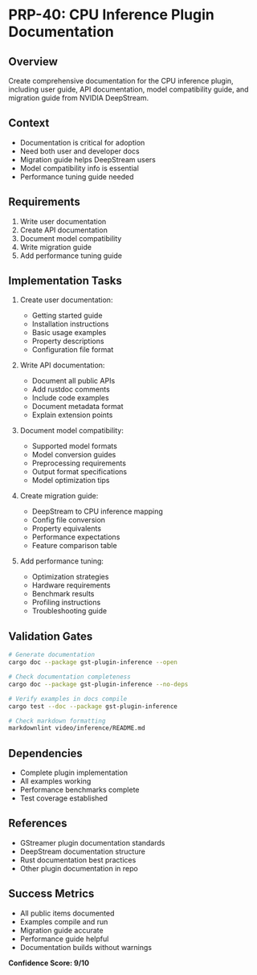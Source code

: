 # PRP-40: CPU Inference Plugin Documentation

## Overview
Create comprehensive documentation for the CPU inference plugin, including user guide, API documentation, model compatibility guide, and migration guide from NVIDIA DeepStream.

## Context
- Documentation is critical for adoption
- Need both user and developer docs
- Migration guide helps DeepStream users
- Model compatibility info is essential
- Performance tuning guide needed

## Requirements
1. Write user documentation
2. Create API documentation
3. Document model compatibility
4. Write migration guide
5. Add performance tuning guide

## Implementation Tasks
1. Create user documentation:
   - Getting started guide
   - Installation instructions
   - Basic usage examples
   - Property descriptions
   - Configuration file format

2. Write API documentation:
   - Document all public APIs
   - Add rustdoc comments
   - Include code examples
   - Document metadata format
   - Explain extension points

3. Document model compatibility:
   - Supported model formats
   - Model conversion guides
   - Preprocessing requirements
   - Output format specifications
   - Model optimization tips

4. Create migration guide:
   - DeepStream to CPU inference mapping
   - Config file conversion
   - Property equivalents
   - Performance expectations
   - Feature comparison table

5. Add performance tuning:
   - Optimization strategies
   - Hardware requirements
   - Benchmark results
   - Profiling instructions
   - Troubleshooting guide

## Validation Gates
```bash
# Generate documentation
cargo doc --package gst-plugin-inference --open

# Check documentation completeness
cargo doc --package gst-plugin-inference --no-deps

# Verify examples in docs compile
cargo test --doc --package gst-plugin-inference

# Check markdown formatting
markdownlint video/inference/README.md
```

## Dependencies
- Complete plugin implementation
- All examples working
- Performance benchmarks complete
- Test coverage established

## References
- GStreamer plugin documentation standards
- DeepStream documentation structure
- Rust documentation best practices
- Other plugin documentation in repo

## Success Metrics
- All public items documented
- Examples compile and run
- Migration guide accurate
- Performance guide helpful
- Documentation builds without warnings

**Confidence Score: 9/10**